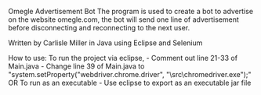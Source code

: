 Omegle Advertisement Bot
The program is used to create a bot to advertise on the website omegle.com, the bot will send one line of advertisement before disconnecting and reconnecting to the next user.

Written by Carlisle Miller in Java using Eclipse and Selenium 

How to use:
	To run the project via eclipse, 
		- Comment out line 21-33 of Main.java
		- Change line 39 of Main.java to "system.setProperty("webdriver.chrome.driver", "\\src\\chromedriver.exe");"
	OR
	To run as an executable
		- Use eclipse to export as an executable jar file

